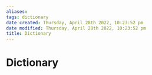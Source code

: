 ```yaml
---
aliases: 
tags: dictionary
date created: Thursday, April 28th 2022, 10:23:52 pm
date modified: Thursday, April 28th 2022, 10:23:52 pm
title: Dictionary
---
```

# Dictionary

```dataview

```
